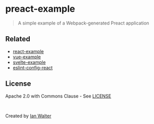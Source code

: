 # preact-example
> A simple example of a Webpack-generated Preact application

## Related

- [react-example](https://github.com/ianwalter/react-example)
- [vue-example](https://github.com/ianwalter/vue-example)
- [svelte-example](https://github.com/ianwalter/svelte-example)
- [eslint-config-react](https://github.com/ianwalter/eslint-config-react)

## License

Apache 2.0 with Commons Clause - See [LICENSE][licenseUrl]

&nbsp;

Created by [Ian Walter](https://iankwalter.com)

[licenseUrl]: https://github.com/ianwalter/preact-example/blob/master/LICENSE
